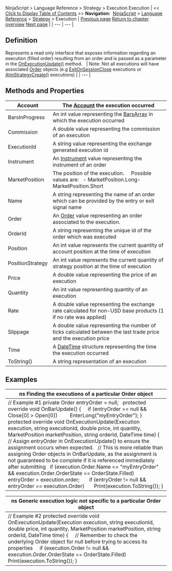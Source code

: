 ﻿
NinjaScript \> Language Reference \> Strategy \> Execution
Execution
| \<\< [Click to Display Table of Contents](execution.md) \>\> **Navigation:**     [NinjaScript](ninjascript-1.md) \> [Language Reference](language_reference_wip-1.md) \> [Strategy](strategy-1.md) \> Execution | [Previous page](entryhandling-1.md) [Return to chapter overview](strategy-1.md) [Next page](exitonsessioncloseseconds-1.md) |
| --- | --- |
## Definition
Represents a read only interface that exposes information regarding an execution (filled order) resulting from an order and is passed as a parameter in the [OnExecutionUpdate()](onexecutionupdate-1.md) method.
 
| Note: Not all executions will have associated [Order](order-1.md) objects (e.g [ExitOnSessionClose](isexitonsessionclosestrategy-1.md) executions or [AtmStrategyCreate()](atmstrategycreate-1.md) executions) |
| --- |

## Methods and Properties
| Account | The [Account](account_class-1.md) the execution occurred |
| --- | --- |
| BarsInProgress | An int value representing the [BarsArray](barsarray-1.md) in which the execution occurred |
| Commission | A double value representing the commission of an execution |
| ExecutionId | A string value representing the exchange generated execution id |
| Instrument | An [Instrument](instrument-1.md) value representing the instrument of an order |
| MarketPosition | The position of the execution.     Possible values are:   - MarketPosition.Long- MarketPosition.Short |
| Name | A string representing the name of an order which can be provided by the entry or exit signal name |
| Order | An [Order](order-1.md) value representing an order associated to the execution. |
| OrderId | A string representing the unique id of the order which was executed |
| Position | An int value represents the current quantity of account position at the time of execution |
| PositionStrategy | An int value represents the current quantity of strategy position at the time of execution |
| Price | A double value representing the price of an execution |
| Quantity | An int value representing quantity of an execution |
| Rate | A double value representing the exchange rate calculated for non\-USD base products (1 if no rate was applied) |
| Slippage | A double value representing the number of ticks calculated between the last trade price and the execution price |
| Time | A [DateTime](http://msdn2.microsoft.com/en-us/library/system.datetime.aspx) structure representing the time the execution occurred |
| ToString() | A string representation of an execution |
## 
## 
## Examples
| ns Finding the executions of a particular Order object |
| --- |
| // Example \#1 private Order entryOrder \= null;   protected override void OnBarUpdate() {      if (entryOrder \=\= null \&\& Close\[0] \> Open\[0])          EnterLong("myEntryOrder"); }   protected override void OnExecutionUpdate(Execution execution, string executionId, double price, int quantity, MarketPosition marketPosition, string orderId, DateTime time) {    // Assign entryOrder in OnExecutionUpdate() to ensure the assignment occurs when expected.    // This is more reliable than assigning Order objects in OnBarUpdate, as the assignment is not guaranteed to be complete if it is referenced immediately after submitting    if (execution.Order.Name \=\= "myEntryOrder" \&\& execution.Order.OrderState \=\= OrderState.Filled)        entryOrder \= execution.order;        if (entryOrder !\= null \&\& entryOrder \=\= execution.Order)        Print(execution.ToString()); } |

| ns Generic execution logic not specific to a particular Order object |
| --- |
| // Example \#2 protected override void OnExecutionUpdate(Execution execution, string executionId, double price, int quantity, MarketPosition marketPosition, string orderId, DateTime time) {      // Remember to check the underlying Order object for null before trying to access its properties      if (execution.Order !\= null \&\& execution.Order.OrderState \=\= OrderState.Filled)          Print(execution.ToString()); } |

